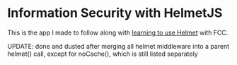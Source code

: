 # Information Security with HelmetJS

This is the app I made to follow along with [learning to use Helmet](https://www.freecodecamp.org/learn/information-security/information-security-with-helmetjs/) with FCC.

UPDATE: done and dusted after merging all helmet middleware into a parent helmet() call, except for noCache(), which is still listed separately